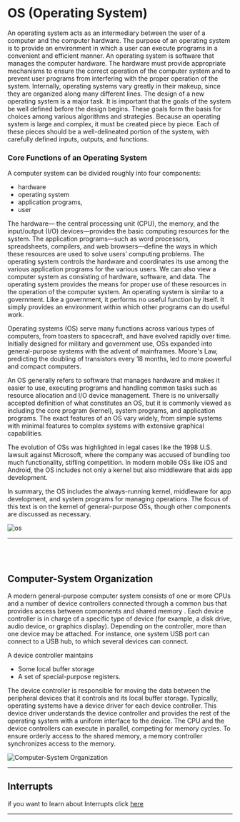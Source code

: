 # OS (Operating System)

An operating system acts as an intermediary between the user of a
computer and the computer hardware. The purpose of an operating
system is to provide an environment in which a user can execute
programs in a convenient and efficient manner.
An operating system is software that manages the computer hardware. The hardware must provide appropriate mechanisms to ensure the
correct operation of the computer system and to prevent user programs
from interfering with the proper operation of the system.
Internally, operating systems vary greatly in their makeup, since they
are organized along many different lines. The design of a new operating
system is a major task. It is important that the goals of the system be well
defined before the design begins. These goals form the basis for choices
among various algorithms and strategies.
Because an operating system is large and complex, it must be created
piece by piece. Each of these pieces should be a well-delineated portion
of the system, with carefully defined inputs, outputs, and functions.

### **Core Functions of an Operating System**

A computer system can be divided roughly into four
components:

- hardware
- operating system
- application programs,
- user

The hardware— the central processing unit (CPU), the memory, and the
input/output (I/O) devices—provides the basic computing resources for the
system. The application programs—such as word processors, spreadsheets,
compilers, and web browsers—define the ways in which these resources are
used to solve users’ computing problems. The operating system controls the
hardware and coordinates its use among the various application programs for
the various users.
We can also view a computer system as consisting of hardware, software,
and data. The operating system provides the means for proper use of these
resources in the operation of the computer system. An operating system is
similar to a government. Like a government, it performs no useful function
by itself. It simply provides an environment within which other programs can
do useful work.

Operating systems (OS) serve many functions across various types of computers, from toasters to spacecraft, and have evolved rapidly over time. Initially designed for military and government use, OSs expanded into general-purpose systems with the advent of mainframes. Moore's Law, predicting the doubling of transistors every 18 months, led to more powerful and compact computers.

An OS generally refers to software that manages hardware and makes it easier to use, executing programs and handling common tasks such as resource allocation and I/O device management. There is no universally accepted definition of what constitutes an OS, but it is commonly viewed as including the core program (kernel), system programs, and application programs. The exact features of an OS vary widely, from simple systems with minimal features to complex systems with extensive graphical capabilities.

The evolution of OSs was highlighted in legal cases like the 1998 U.S. lawsuit against Microsoft, where the company was accused of bundling too much functionality, stifling competition. In modern mobile OSs like iOS and Android, the OS includes not only a kernel but also middleware that aids app development.

In summary, the OS includes the always-running kernel, middleware for app development, and system programs for managing operations. The focus of this text is on the kernel of general-purpose OSs, though other components are discussed as necessary.

![os](https://encrypted-tbn2.gstatic.com/images?q=tbn:ANd9GcRoPce8JvqWBKm9lVMyp2O5_KIVxpf8fuvpgYnVeJhIkWkQczdY)

---

<br>
<br>

## Computer-System Organization

A modern general-purpose computer system consists of one or more CPUs and
a number of device controllers connected through a common bus that provides
access between components and shared memory . Each device
controller is in charge of a specific type of device (for example, a disk drive,
audio device, or graphics display). Depending on the controller, more than one
device may be attached. For instance, one system USB port can connect to a
USB hub, to which several devices can connect.

A device controller maintains

- Some local buffer storage
- A set of special-purpose registers.

The device controller is responsible for moving the data between the peripheral devices
that it controls and its local buffer storage.
Typically, operating systems have a device driver for each device controller. This device driver understands the device controller and provides the
rest of the operating system with a uniform interface to the device. The CPU and
the device controllers can execute in parallel, competing for memory cycles. To
ensure orderly access to the shared memory, a memory controller synchronizes
access to the memory.

![Computer-System Organization](https://images.slideplayer.com/36/10575294/slides/slide_9.jpg)

---

## Interrupts

if you want to learn about Interrupts click [here](Interrupts.md)

---
